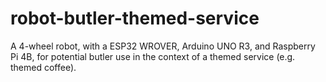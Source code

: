 # robot-butler-themed-service
A 4-wheel robot, with a ESP32 WROVER, Arduino UNO R3, and Raspberry Pi 4B, for potential butler use in the context of a themed service (e.g. themed coffee).
